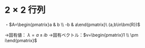 


# $2×2$ 行列

・$A=\begin{pmatrix}a & b \\ -b & a\end{pmatrix}\ (a,b\in\bm{R})$

→固有値： $\lambda=a\pm ib$
→固有ベクトル：$v=\begin{pmatrix}1 \\ \pm i\end{pmatrix}$